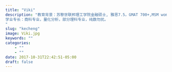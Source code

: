 ```yaml
---
title: "Viki"
description: "教育背景：苏黎世联邦理工学院金融硕士, 雅思7.5，GMAT 700+,MSM women in leadership奖学金获得者, 瑞士联合银行UBS两年工作经验。
学业专长：商科专业，量化分析，部分理科专业，纯数勿扰。
"
slug: "kecheng"
image: Viki.jpg
keywords: ""
categories: 
    - ""
    - ""
date: 2017-10-31T22:42:51-05:00
draft: false
---
```

